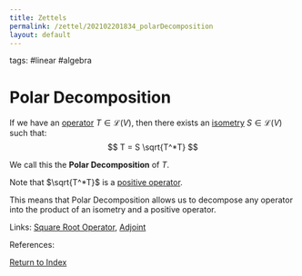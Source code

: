```yaml
---
title: Zettels
permalink: /zettel/202102201834_polarDecomposition
layout: default
---
```

tags: #linear #algebra

# Polar Decomposition

If we have an [operator](202102082104_operatorDefinition) $T \in \mathcal{L}(V)$, then there exists an
[isometry](202102201248_isometryDefinition) $S \in \mathcal{L}(V)$ such that:
$$
T = S \sqrt{T^*T}
$$

We call this the **Polar Decomposition** of $T$. 

Note that $\sqrt{T^*T}$ is a [positive operator](202102201207_positiveOperatorDefinition).

This means that Polar Decomposition allows us to decompose any operator into the product of an 
isometry and a positive operator.

Links: [Square Root Operator](202102201216_squareRootOperator), [Adjoint](202102161843_adjointDefinition)

References: 

[Return to Index](index)